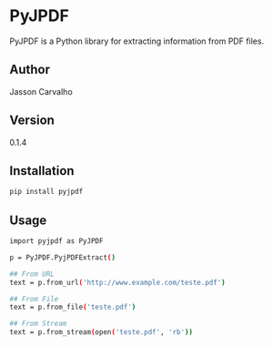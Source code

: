 # PyJPDF

PyJPDF is a Python library for extracting information from PDF files.

## Author

Jasson Carvalho

## Version

0.1.4

## Installation

```bash
pip install pyjpdf
```

## Usage

```bash
import pyjpdf as PyJPDF

p = PyJPDF.PyjPDFExtract()

## From URL
text = p.from_url('http://www.example.com/teste.pdf')

## From File
text = p.from_file('teste.pdf')

## From Stream
text = p.from_stream(open('teste.pdf', 'rb'))
```
